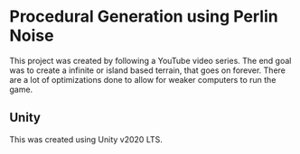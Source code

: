 # Procedural Generation using Perlin Noise
This project was created by following a YouTube video series. The end goal was to create a infinite or island based terrain, that goes on forever. There are a lot of optimizations done to allow for weaker computers to run the game.

## Unity
This was created using Unity v2020 LTS.
